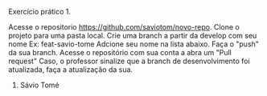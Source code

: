 Exercício prático 1.


Acesse o repositorio https://github.com/saviotom/novo-repo.
Clone o projeto para uma pasta local.
Crie uma branch a partir da develop com seu nome Ex: feat-savio-tome
Adcione seu nome na lista abaixo. Faça o "push" da sua branch.
Acesse o repositório com sua conta a abra um "Pull request"
Caso, o professor sinalize que a branch de desenvolvimento foi atualizada, faça a atualização da sua.

1. Sávio Tomé

